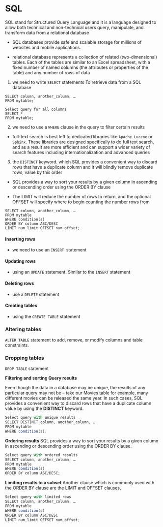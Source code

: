 #  SQL

SQL stand for Structured Query Language and it is a language designed to allow both technical and non-technical users query, manipulate, and transform data from a relational database

*  SQL databases provide safe and scalable storage for millions of websites and mobile applications.

* relational database represents a collection of related (two-dimensional) tables. Each of the tables are similar to an Excel spreadsheet, with a fixed number of named columns (the attributes or properties of the table) and any number of rows of data

1.  we need to write `SELECT` statements To retrieve data from a SQL database
```
SELECT column, another_column, …
FROM mytable;
```

```
Select query for all columns
SELECT * 
FROM mytable;

```

2. we need to use a `WHERE` clause in the query to filter certain results 

* full-text search is best left to dedicated libraries like `Apache Lucene` or `Sphinx`. These libraries are designed specifically to do full text search, and as a result are more efficient and can support a wider variety of search features including internationalization and advanced queries


3. the `DISTINCT` keyword. which  SQL provides a convenient way to discard rows that have a duplicate column and it will blindly remove duplicate rows, value by this order

* SQL provides a way to sort your results by a given column in ascending or descending order using the ORDER BY clause

* The LIMIT will reduce the number of rows to return, and the optional OFFSET will specify where to begin counting the number rows from

```
SELECT column, another_column, …
FROM mytable
WHERE condition(s)
ORDER BY column ASC/DESC
LIMIT num_limit OFFSET num_offset;
```

#### Inserting rows

* we need to use an `INSERT `statement

#### Updating rows

*  using an `UPDATE` statement. Similar to the `INSERT` statement

####  Deleting rows

* use a `DELETE` statement

#### Creating tables

* using the `CREATE TABLE` statement

### Altering tables

`ALTER TABLE` statement to add, remove, or modify columns and table constraints.

### Dropping tables

`DROP TABLE` statement

**Filtering and sorting Query results**

Even though the data in a database may be unique, the results of any particular query may not be – take our Movies table for example, many different movies can be released the same year. In such cases, SQL provides a convenient way to discard rows that have a duplicate column value by using the **DISTINCT** keyword.

```js
Select query with unique results
SELECT DISTINCT column, another_column, …
FROM mytable
WHERE condition(s);
```

**Ordering results**
SQL provides a way to sort your results by a given column in ascending or descending order using the ORDER BY clause.

```js
Select query with ordered results
SELECT column, another_column, …
FROM mytable
WHERE condition(s)
ORDER BY column ASC/DESC;
```
**Limiting results to a subset**
Another clause which is commonly used with the ORDER BY clause are the LIMIT and OFFSET clauses,

```js
Select query with limited rows
SELECT column, another_column, …
FROM mytable
WHERE condition(s)
ORDER BY column ASC/DESC
LIMIT num_limit OFFSET num_offset;
```


